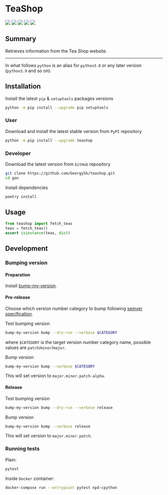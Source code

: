 TeaShop
===

[![](https://github.com/GeorgySk/teashop/workflows/CI/badge.svg)](https://github.com/GeorgySk/teashop/actions/workflows/ci.yml "Github Actions")
[![](https://codecov.io/gh/GeorgySk/gon/branch/master/graph/badge.svg)](https://codecov.io/gh/GeorgySk/teashop "Codecov")
[![](https://readthedocs.org/projects/teashop/badge/?version=latest)](https://teashop.readthedocs.io/en/latest "Documentation")
[![](https://img.shields.io/github/license/GeorgySk/teashop.svg)](https://github.com/GeorgySk/teashop/blob/master/LICENSE "License")
[![](https://badge.fury.io/py/teashop.svg)](https://badge.fury.io/py/teashop "PyPI")

Summary
-------

Retrieves information from the Tea Shop website.

---

In what follows `python` is an alias for `python3.8` or any later
version (`python3.9` and so on).

Installation
------------

Install the latest `pip` & `setuptools` packages versions
```bash
python -m pip install --upgrade pip setuptools
```

### User

Download and install the latest stable version from `PyPI` repository
```bash
python -m pip install --upgrade teashop
```

### Developer

Download the latest version from `GitHub` repository
```bash
git clone https://github.com/GeorgySk/teashop.git
cd gon
```

Install dependencies
```bash
poetry install
```

Usage
-----
```python
from teashop import fetch_teas
teas = fetch_teas()
assert isinstance(teas, dict)
```


Development
-----------

### Bumping version

#### Preparation

Install
[bump-my-version](https://github.com/callowayproject/bump-my-version/tree/master?tab=readme-ov-file#installation).

#### Pre-release

Choose which version number category to bump following [semver
specification](http://semver.org/).

Test bumping version
```bash
bump-my-version bump --dry-run --verbose $CATEGORY
```

where `$CATEGORY` is the target version number category name, possible
values are `patch`/`minor`/`major`.

Bump version
```bash
bump-my-version bump --verbose $CATEGORY
```

This will set version to `major.minor.patch-alpha`. 

#### Release

Test bumping version
```bash
bump-my-version bump --dry-run --verbose release
```

Bump version
```bash
bump-my-version bump --verbose release
```

This will set version to `major.minor.patch`.

### Running tests

Plain:
  ```bash
  pytest
  ```

Inside `Docker` container:
  ```bash
  docker-compose run --entrypoint pytest npd-cpython
  ```
